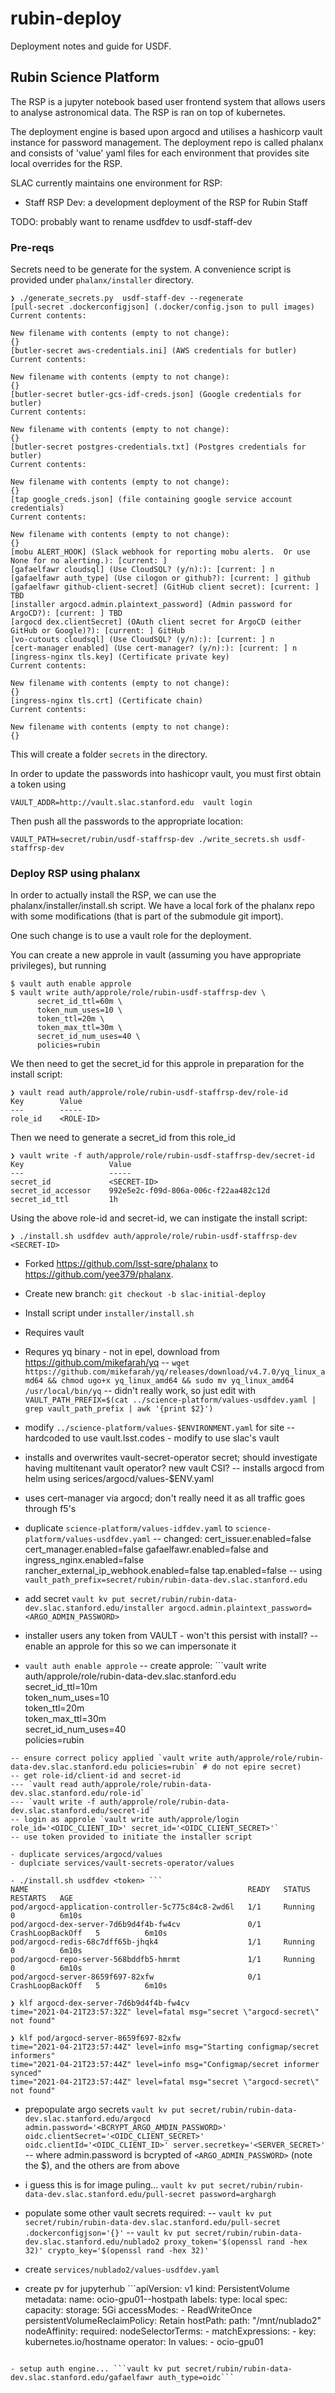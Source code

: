 # rubin-deploy

Deployment notes and guide for USDF.

## Rubin Science Platform

The RSP is a jupyter notebook based user frontend system that allows users to analyse astronomical data. The RSP is ran on top of kubernetes.

The deployment engine is based upon argocd and utilises a hashicorp vault instance for password management. The deployment repo is called phalanx and consists of 'value' yaml files for each environment that provides site local overrides for the RSP.

SLAC currently maintains one environment for RSP:

- Staff RSP Dev: a development deployment of the RSP for Rubin Staff

TODO: probably want to rename usdfdev to usdf-staff-dev

### Pre-reqs

Secrets need to be generate for the system. A convenience script is provided under `phalanx/installer` directory.

```
❯ ./generate_secrets.py  usdf-staff-dev --regenerate
[pull-secret .dockerconfigjson] (.docker/config.json to pull images)
Current contents:

New filename with contents (empty to not change):
{}
[butler-secret aws-credentials.ini] (AWS credentials for butler)
Current contents:

New filename with contents (empty to not change):
{}
[butler-secret butler-gcs-idf-creds.json] (Google credentials for butler)
Current contents:

New filename with contents (empty to not change):
{}
[butler-secret postgres-credentials.txt] (Postgres credentials for butler)
Current contents:

New filename with contents (empty to not change):
{}
[tap google_creds.json] (file containing google service account credentials)
Current contents:

New filename with contents (empty to not change):
{}
[mobu ALERT_HOOK] (Slack webhook for reporting mobu alerts.  Or use None for no alerting.): [current: ]
[gafaelfawr cloudsql] (Use CloudSQL? (y/n):): [current: ] n
[gafaelfawr auth_type] (Use cilogon or github?): [current: ] github
[gafaelfawr github-client-secret] (GitHub client secret): [current: ] TBD
[installer argocd.admin.plaintext_password] (Admin password for ArgoCD?): [current: ] TBD
[argocd dex.clientSecret] (OAuth client secret for ArgoCD (either GitHub or Google)?): [current: ] GitHub
[vo-cutouts cloudsql] (Use CloudSQL? (y/n):): [current: ] n
[cert-manager enabled] (Use cert-manager? (y/n):): [current: ] n
[ingress-nginx tls.key] (Certificate private key)
Current contents:

New filename with contents (empty to not change):
{}
[ingress-nginx tls.crt] (Certificate chain)
Current contents:

New filename with contents (empty to not change):
{}
```
This will create a folder `secrets` in the directory.

In order to update the passwords into hashicopr vault, you must first obtain a token using

```
VAULT_ADDR=http://vault.slac.stanford.edu  vault login
```

Then push all the passwords to the appropriate location:

```
VAULT_PATH=secret/rubin/usdf-staffrsp-dev ./write_secrets.sh usdf-staffrsp-dev
```


### Deploy RSP using phalanx

In order to actually install the RSP, we can use the phalanx/installer/install.sh script. We have a local fork of the phalanx repo with some modifications (that is part of the submodule git import).

One such change is to use a vault role for the deployment.

You can create a new approle in vault (assuming you have appropriate privileges), but running

```
$ vault auth enable approle
$ vault write auth/approle/role/rubin-usdf-staffrsp-dev \
      secret_id_ttl=60m \
      token_num_uses=10 \
      token_ttl=20m \
      token_max_ttl=30m \
      secret_id_num_uses=40 \
      policies=rubin
```
We then need to get the secret_id for this approle in preparation for the install script:

```
❯ vault read auth/approle/role/rubin-usdf-staffrsp-dev/role-id
Key        Value
---        -----
role_id    <ROLE-ID>
```

Then we need to generate a secret_id from this role_id

```
❯ vault write -f auth/approle/role/rubin-usdf-staffrsp-dev/secret-id
Key                   Value
---                   -----
secret_id             <SECRET-ID>
secret_id_accessor    992e5e2c-f09d-806a-006c-f22aa482c12d
secret_id_ttl         1h
```

Using the above role-id and secret-id, we can instigate the install script:

```
❯ ./install.sh usdfdev auth/approle/role/rubin-usdf-staffrsp-dev <SECRET-ID>
```








- Forked https://github.com/lsst-sqre/phalanx to https://github.com/yee379/phalanx.
- Create new branch: `git checkout -b slac-initial-deploy`
- Install script under `installer/install.sh`
- Requires vault
- Requres yq binary - not in epel, download from https://github.com/mikefarah/yq
-- `wget https://github.com/mikefarah/yq/releases/download/v4.7.0/yq_linux_amd64 && chmod ugo+x yq_linux_amd64 && sudo mv yq_linux_amd64 /usr/local/bin/yq`
-- didn't really work, so just edit with `VAULT_PATH_PREFIX=$(cat ../science-platform/values-usdfdev.yaml | grep vault_path_prefix | awk '{print $2}')`
- modify `../science-platform/values-$ENVIRONMENT.yaml` for site
-- hardcoded to use vault.lsst.codes - modify to use slac's vault
- installs and overwrites vault-secret-operator secret; should investigate having multitenant vault operator? new vault CSI?
-- installs argocd from helm using serices/argocd/values-$ENV.yaml
- uses cert-manager via argocd; don't really need it as all traffic goes through f5's
- duplicate `science-platform/values-idfdev.yaml` to `science-platform/values-usdfdev.yaml`
-- changed: cert_issuer.enabled=false cert_manager.enabled=false gafaelfawr.enabled=false and ingress_nginx.enabled=false rancher_external_ip_webhook.enabled=false tap.enabled=false
-- using `vault_path_prefix=secret/rubin/rubin-data-dev.slac.stanford.edu`
- add secret `vault kv put secret/rubin/rubin-data-dev.slac.stanford.edu/installer argocd.admin.plaintext_password=<ARGO_ADMIN_PASSWORD>`

- installer users any token from VAULT - won't this persist with install?
-- enable an approle for this so we can impersonate it
- `vault auth enable approle`
-- create approle: ```vault write auth/approle/role/rubin-data-dev.slac.stanford.edu \
    secret_id_ttl=10m \
    token_num_uses=10 \
    token_ttl=20m \
    token_max_ttl=30m \
    secret_id_num_uses=40 \
    policies=rubin
```
-- ensure correct policy applied `vault write auth/approle/role/rubin-data-dev.slac.stanford.edu policies=rubin` # do not epire secret)
-- get role-id/client-id and secret-id
--- `vault read auth/approle/role/rubin-data-dev.slac.stanford.edu/role-id`
--- `vault write -f auth/approle/role/rubin-data-dev.slac.stanford.edu/secret-id`
-- login as approle `vault write auth/approle/login role_id='<OIDC_CLIENT_ID>' secret_id='<OIDC_CLIENT_SECRET>'`
-- use token provided to initiate the installer script

- duplicate services/argocd/values
- duplciate services/vault-secrets-operator/values

- ./install.sh usdfdev <token> ```
NAME                                                 READY   STATUS             RESTARTS   AGE
pod/argocd-application-controller-5c775c84c8-2wd6l   1/1     Running            0          6m10s
pod/argocd-dex-server-7d6b9d4f4b-fw4cv               0/1     CrashLoopBackOff   5          6m10s
pod/argocd-redis-68c7dff65b-jhqk4                    1/1     Running            0          6m10s
pod/argocd-repo-server-568bddfb5-hmrmt               1/1     Running            0          6m10s
pod/argocd-server-8659f697-82xfw                     0/1     CrashLoopBackOff   5          6m10s

❯ klf argocd-dex-server-7d6b9d4f4b-fw4cv
time="2021-04-21T23:57:32Z" level=fatal msg="secret \"argocd-secret\" not found"

❯ klf pod/argocd-server-8659f697-82xfw
time="2021-04-21T23:57:44Z" level=info msg="Starting configmap/secret informers"
time="2021-04-21T23:57:44Z" level=info msg="Configmap/secret informer synced"
time="2021-04-21T23:57:44Z" level=fatal msg="secret \"argocd-secret\" not found"
```
- prepopulate argo secrets `vault kv put secret/rubin/rubin-data-dev.slac.stanford.edu/argocd admin.password='<BCRYPT_ARGO_AMDIN_PASSWORD>' oidc.clientSecret='<OIDC_CLIENT_SECRET>' oidc.clientId='<OIDC_CLIENT_ID>' server.secretkey='<SERVER_SECRET>'`
-- where admin.password is bcrypted of `<ARGO_ADMIN_PASSWORD>` (note the $), and the others are from above
- i guess this is for image puling... `vault kv put secret/rubin/rubin-data-dev.slac.stanford.edu/pull-secret password=arghargh`

- populate some other vault secrets required:
-- `vault kv put secret/rubin/rubin-data-dev.slac.stanford.edu/pull-secret .dockerconfigjson='{}'`
-- `vault kv put secret/rubin/rubin-data-dev.slac.stanford.edu/nublado2 proxy_token='$(openssl rand -hex 32)' crypto_key='$(openssl rand -hex 32)'`
- create `services/nublado2/values-usdfdev.yaml`
- create pv for jupyterhub ```apiVersion: v1
kind: PersistentVolume
metadata:
    name: ocio-gpu01--hostpath
    labels:
      type: local
spec:
    capacity:
      storage: 5Gi
    accessModes:
      - ReadWriteOnce
    persistentVolumeReclaimPolicy: Retain
    hostPath:
      path: "/mnt/nublado2"
    nodeAffinity:
      required:
        nodeSelectorTerms:
        - matchExpressions:
          - key: kubernetes.io/hostname
            operator: In
            values:
            - ocio-gpu01
```

- setup auth engine... ```vault kv put secret/rubin/rubin-data-dev.slac.stanford.edu/gafaelfawr auth_type=oidc```


